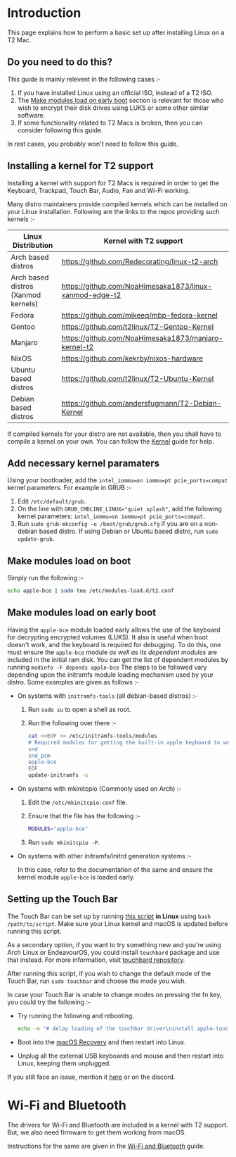 # Introduction

This page explains how to perform a basic set up after installing Linux on a T2 Mac.

## Do you need to do this?

This guide is mainly relevent in the following cases :-

1. If you have installed Linux using an official ISO, instead of a T2 ISO.
2. The [Make modules load on early boot](#make-modules-load-on-early-boot) section is relevant for those who wish to encrypt their disk drives using LUKS or some other similar software.
3. If some functionality related to T2 Macs is broken, then you can consider following this guide.

In rest cases, you probably won't need to follow this guide.

## Installing a kernel for T2 support

Installing a kernel with support for T2 Macs is required in order to get the Keyboard, Trackpad, Touch Bar, Audio, Fan and Wi-Fi working.

Many distro maintainers provide compiled kernels which can be installed on your Linux installation. Following are the links to the repos providing such kernels :-

| Linux Distribution                  | Kernel with T2 support |
| ----------------------------------- | ---------------------- |
| Arch based distros                  | <https://github.com/Redecorating/linux-t2-arch> |
| Arch based distros (Xanmod kernels) | <https://github.com/NoaHimesaka1873/linux-xanmod-edge-t2> |
| Fedora                              | <https://github.com/mikeeq/mbp-fedora-kernel> |
| Gentoo                              | <https://github.com/t2linux/T2-Gentoo-Kernel> |
| Manjaro                             | <https://github.com/NoaHimesaka1873/manjaro-kernel-t2> |
| NixOS                               | <https://github.com/kekrby/nixos-hardware> |
| Ubuntu based distros                | <https://github.com/t2linux/T2-Ubuntu-Kernel> |
| Debian based distros                | <https://github.com/andersfugmann/T2-Debian-Kernel> |

If compiled kernels for your distro are not available, then you shall have to compile a kernel on your own. You can follow the [Kernel](https://wiki.t2linux.org/guides/kernel/) guide for help.

## Add necessary kernel paramaters

Using your bootloader, add the `intel_iommu=on iommu=pt pcie_ports=compat` kernel parameters. For example in GRUB :-

  1. Edit `/etc/default/grub`.
  2. On the line with `GRUB_CMDLINE_LINUX="quiet splash"`, add the following kernel parameters: `intel_iommu=on iommu=pt pcie_ports=compat`.
  3. Run `sudo grub-mkconfig -o /boot/grub/grub.cfg` if you are on a non-debian based distro. If using Debian or Ubuntu based distro, run `sudo update-grub`.

## Make modules load on boot

Simply run the following :-

```sh
echo apple-bce | sudo tee /etc/modules-load.d/t2.conf
```

## Make modules load on early boot

Having the `apple-bce` module loaded early allows the use of the keyboard for decrypting encrypted volumes (LUKS).
It also is useful when boot doesn't work, and the keyboard is required for debugging.
To do this, one must ensure the `apple-bce` module *as well as its dependent modules* are included in the initial ram disk.
You can get the list of dependent modules by running `modinfo -F depends apple-bce`
The steps to be followed vary depending upon the initramfs module loading mechanism used by your distro. Some examples are given as follows :-

- On systems with `initramfs-tools` (all debian-based distros) :-

    1. Run `sudo su` to open a shell as root.

    2. Run the following over there :-

         ```sh
         cat <<EOF >> /etc/initramfs-tools/modules
         # Required modules for getting the built-in apple keyboard to work:
         snd
         snd_pcm
         apple-bce
         EOF
         update-initramfs -u
         ```

- On systems with mkinitcpio (Commonly used on Arch) :-

    1. Edit the `/etc/mkinitcpio.conf` file.

    2. Ensure that the file has the following :-

         ```sh
         MODULES="apple-bce"
         ```

    3. Run `sudo mkinitcpio -P`.

- On systems with other initramfs/initrd generation systems :-

    In this case, refer to the documentation of the same and ensure the kernel module `apple-bce` is loaded early.

## Setting up the Touch Bar

The Touch Bar can be set up by running [this script](../tools/touchbar.sh) **in Linux** using `bash /path/to/script`. Make sure your Linux kernel and macOS is updated before running this script.

As a secondary option, if you want to try something new and you're using Arch Linux or EndeavourOS, you could install `touchbard` package and use that instead. For more information, visit [touchbard repository](https://github.com/NoaHimesaka1873/touchbard).

After running this script, if you wish to change the default mode of the Touch Bar, run `sudo touchbar` and choose the mode you wish.

In case your Touch Bar is unable to change modes on pressing the fn key, you could try the following :-

- Try running the following and rebooting.
  
   ```sh
   echo -e "# delay loading of the touchbar driver\ninstall apple-touchbar /bin/sleep 7; /sbin/modprobe --ignore-install apple-touchbar" | sudo tee /etc/modprobe.d/delay-tb.conf >/dev/null
   ```
  
- Boot into the [macOS Recovery](https://support.apple.com/en-gb/HT201314) and then restart into Linux.
- Unplug all the external USB keyboards and mouse and then restart into Linux, keeping them unplugged.

If you still face an issue, mention it [here](https://github.com/t2linux/wiki/issues) or on the discord.

# Wi-Fi and Bluetooth

The drivers for Wi-Fi and Bluetooth are included in a kernel with T2 support. But, we also need firmware to get them working from macOS.

Instructions for the same are given in the [Wi-Fi and Bluetooth](https://wiki.t2linux.org/guides/wifi-bluetooth/) guide.
